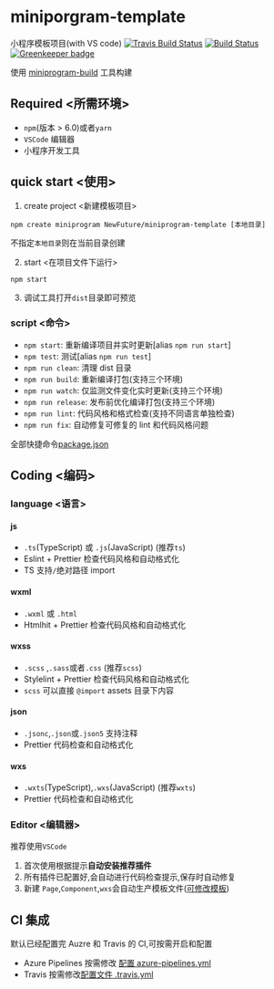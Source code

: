 # miniporgram-template

小程序模板项目(with VS code)
[![Travis Build Status](https://travis-ci.com/NewFuture/miniprogram-template.svg?branch=master)](https://travis-ci.com/NewFuture/miniprogram-template)
[![Build Status](https://dev.azure.com/NewFuture-CI/CI/_apis/build/status/NewFuture.miniprogram-template?branchName=master)](https://dev.azure.com/NewFuture-CI/CI/_build/latest?definitionId=1&branchName=master)
[![Greenkeeper badge](https://badges.greenkeeper.io/NewFuture/miniprogram-template.svg)](https://greenkeeper.io/)

使用 [miniprogram-build](https://github.com/NewFuture/miniprogram-build) 工具构建

## Required <所需环境>

-   `npm`(版本 > 6.0)或者`yarn`
-   `VSCode` 编辑器
-   小程序开发工具

## quick start <使用>

1. create project <新建模板项目>

```
npm create miniprogram NewFuture/miniprogram-template [本地目录]
```

不指定`本地目录`则在当前目录创建

2. start <在项目文件下运行>

```
npm start
```

3. 调试工具打开`dist`目录即可预览

### script <命令>

-   `npm start`: 重新编译项目并实时更新[alias `npm run start`]
-   `npm test`: 测试[alias `npm run test`]
-   `npm run clean`: 清理 dist 目录
-   `npm run build`: 重新编译打包(支持三个环境)
-   `npm run watch`: 仅监测文件变化实时更新(支持三个环境)
-   `npm run release`: 发布前优化编译打包(支持三个环境)
-   `npm run lint`: 代码风格和格式检查(支持不同语言单独检查)
-   `npm run fix`: 自动修复可修复的 lint 和代码风格问题

全部快捷命令[package.json](https://github.com/NewFuture/miniprogram-template/blob/master/package.json#L6-L38)

## Coding <编码>

### language <语言>

#### js

-   `.ts`(TypeScript) 或 `.js`(JavaScript) (推荐`ts`)
-   Eslint + Prettier 检查代码风格和自动格式化
-   TS 支持`/`绝对路径 import

#### wxml

-   `.wxml` 或 `.html`
-   Htmlhit + Prettier 检查代码风格和自动格式化

#### wxss

-   `.scss` ,`.sass`或者`.css` (推荐`scss`)
-   Stylelint + Prettier 检查代码风格和自动格式化
-   `scss` 可以直接 `@import` assets 目录下内容

#### json

-   `.jsonc`,`.json`或`.json5` 支持注释
-   Prettier 代码检查和自动格式化

#### wxs

-   `.wxts`(TypeScript),`.wxs`(JavaScript) (推荐`wxts`)
-   Prettier 代码检查和自动格式化

### Editor <编辑器>

推荐使用`VSCode`

1. 首次使用根据提示**自动安装推荐插件**
2. 所有插件已配置好,会自动进行代码检查提示,保存时自动修复
3. 新建 `Page`,`Component`,`wxs`会自动生产模板文件([可修改模板](.dtpl/))

## CI 集成

默认已经配置完 Auzre 和 Travis 的 CI,可按需开启和配置

-   Azure Pipelines 按需修改 [配置 azure-pipelines.yml](azure-pipelines.yml)
-   Travis 按需修改[配置文件 .travis.yml](.travis.yml)
